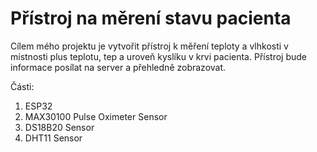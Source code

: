 # Přístroj na měrení stavu pacienta
Cílem mého projektu je vytvořit přístroj k měření teploty a vlhkosti v místnosti plus teplotu, tep a uroveň kyslíku v krvi pacienta. Přístroj bude informace posílat na server a přehledně zobrazovat.

Části:
1. ESP32 
2. MAX30100 Pulse Oximeter Sensor
3. DS18B20 Sensor
4. DHT11 Sensor
